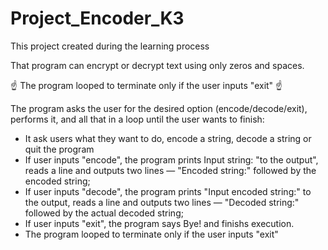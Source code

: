 # Project_Encoder_K3
This project created during the learning process

That program can encrypt or decrypt text using
 only zeros and spaces.

☝️ The program looped to terminate only if 
the user inputs "exit" ☝️

The program asks the user for the desired 
option (encode/decode/exit), performs it, 
and all that in a loop until the user wants 
to finish:
- It ask users what they want to do, encode 
a string, decode a string or quit the program 
- If user inputs "encode", the program prints 
Input string: "to the output", reads a line 
and outputs two lines — "Encoded string:" 
followed by the encoded string;
- If user inputs "decode", the program prints 
"Input encoded string:" to the output, reads 
a line and outputs two lines — "Decoded 
string:" followed by the actual decoded string;
- If user inputs "exit", the program says 
Bye! and finishs execution.
- The program looped to terminate only if 
the user inputs "exit"
